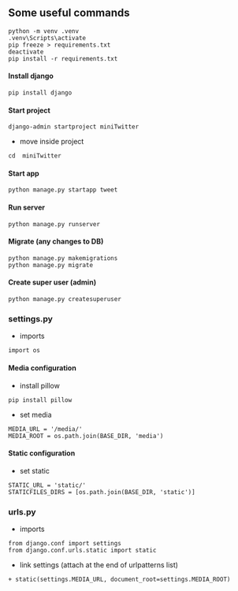 ## Some useful commands
```
python -m venv .venv
.venv\Scripts\activate
pip freeze > requirements.txt
deactivate
pip install -r requirements.txt
```

#### Install django
```
pip install django
```

#### Start project
```
django-admin startproject miniTwitter
```

- move inside project
```
cd  miniTwitter
```

#### Start app
```
python manage.py startapp tweet
```

#### Run server
```
python manage.py runserver
```

#### Migrate (any changes to DB)
```
python manage.py makemigrations
python manage.py migrate
```

#### Create super user (admin)
```
python manage.py createsuperuser
```

### settings.py

- imports
```
import os
```

#### Media configuration

- install pillow
```
pip install pillow
```

- set media
```
MEDIA_URL = '/media/'
MEDIA_ROOT = os.path.join(BASE_DIR, 'media')
```

#### Static configuration
- set static
```
STATIC_URL = 'static/'
STATICFILES_DIRS = [os.path.join(BASE_DIR, 'static')]
```

### urls.py
- imports
```
from django.conf import settings
from django.conf.urls.static import static
```

- link settings (attach at the end of urlpatterns list)
```
+ static(settings.MEDIA_URL, document_root=settings.MEDIA_ROOT) 
```